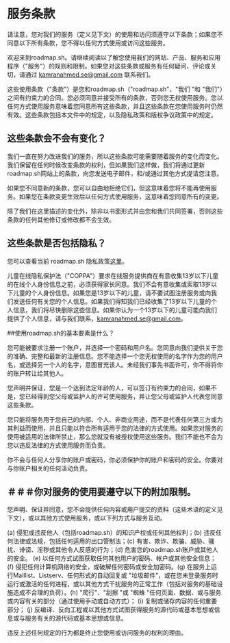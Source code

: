 # 服务条款

请注意，您对我们的服务（定义见下文）的使用和访问须遵守以下条款；如果您不同意以下所有条款，您不得以任何方式使用或访问这些服务。

欢迎来到roadmap.sh。请继续阅读以了解您使用我们的网站、产品、服务和应用程序（"服务"）的规则和限制。如果您对这些条款或服务有任何疑问、评论或关切，请通过 kamranahmed.se@gmail.com 联系我们。

这些使用条款（"条款"）是您和roadmap.sh（"roadmap.sh"、"我们 "和 "我们"）之间有约束力的合同。您必须同意并接受所有的条款，否则您无权使用服务。您以任何方式使用服务意味着您同意所有这些条款，并且这些条款在您使用服务时仍然有效。这些条款包括本文件中的规定，以及隐私政策和版权争议政策中的规定。

## 这些条款会不会有变化？

我们一直在努力改进我们的服务，所以这些条款可能需要随着服务的变化而变化。我们保留在任何时候改变条款的权利，但如果我们这样做，我们将通过更新roadmap.sh网站上的条款，向您发送电子邮件，和/或通过其他方式提请您注意。

如果您不同意新的条款，您可以自由地拒绝它们，但这意味着您将不能再使用服务。如果您在条款变更生效后以任何方式使用服务，这意味着您同意所有的变更。

除了我们在这里描述的变化外，除非以书面形式并由您和我们共同签署，否则这些条款的任何其他修订或修改都不会生效。

## 这些条款是否包括隐私？

您可以查看当前 roadmap.sh 隐私政策[这里](/privacy)。

儿童在线隐私保护法（"COPPA"）要求在线服务提供商在有意收集13岁以下儿童的在线个人身份信息之前，必须获得家长同意。我们不会有意收集或索取13岁以下儿童的个人身份信息。如果您是13岁以下的儿童，请不要试图注册服务或向我们发送任何有关您的个人信息。如果我们得知我们已经收集了13岁以下儿童的个人信息，我们将尽快删除这些信息。如果你认为一个13岁以下的儿童可能向我们提供了个人信息，请与我们联系，kamranahmed.se@gmail.com。

##使用roadmap.sh的基本要素是什么？

您可能被要求注册一个账户，并选择一个密码和用户名。您同意向我们提供关于您的准确、完整和最新的注册信息。您不能选择一个您无权使用的名字作为您的用户名，或选择另一个人的名字，意图冒充该人。未经我们事先书面许可，你不得将你的账户转让给其他人。

您声明并保证，您是一个达到法定年龄的人，可以签订有约束力的合同，如果不是，您已经得到您父母或监护人的许可使用服务，并让您父母或监护人代表您同意这些条款。

您只能将服务用于您自己的内部、个人、非商业用途，而不是代表任何第三方或为其利益而使用，并且只能以符合所有适用于您的法律的方式使用。如果您对服务的使用被适用的法律所禁止，那么您就没有被授权使用这些服务。我们不能也不会为您以违反法律的方式使用服务而负责。

你不会与任何人分享你的账户或密码，你必须保护你的账户和密码的安全。你要对与你账户相关的任何活动负责。

## ＃＃＃你对服务的使用要遵守以下的附加限制。

您声明、保证并同意，您不会提供任何内容或用户提交的资料（这些术语的定义见下文），或以其他方式使用服务，或以下列方式与服务互动。

(a) 侵犯或违反他人（包括roadmap.sh）的知识产权或任何其他权利；(b) 违反任何法律或法规，包括任何适用的出口管制法；(c) 有害、欺诈、欺骗、威胁、骚扰、诽谤、淫秽或其他令人反感的行为；(d) 危害您的roadmap.sh账户或其他人的安全。 (e) 以任何方式试图获取任何其他用户的密码、帐户或其他安全信息； (f) 侵犯任何计算机网络的安全，或破解任何密码或安全加密码。(g) 在服务上运行Maillist、Listserv、任何形式的自动回复或 "垃圾邮件"，或在您未登录服务时运行或激活的任何进程，或以其他方式干扰服务的正常工作（包括对服务的基础设施造成不合理的负荷）。(h) "爬行"、"刮擦 "或 "蜘蛛 "任何页面、数据、或与服务或内容有关的部分（通过使用手动或自动方式）； (i) 复制或储存内容的任何重要部分； (j) 反编译、反向工程或以其他方式试图获得服务的源代码或基本思想或信息或与服务有关的源代码或基本思想或信息。

违反上述任何规定的行为都是终止您使用或访问服务的权利的理由。

